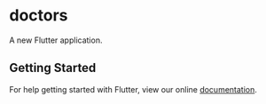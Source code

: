 # doctors

A new Flutter application.

## Getting Started

For help getting started with Flutter, view our online
[documentation](https://flutter.io/).
